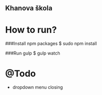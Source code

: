 Khanova škola
----------

How to run?
============
###Install npm packages
	$ sudo npm install

###Run gulp
	$ gulp watch


@Todo
========
- dropdown menu closing